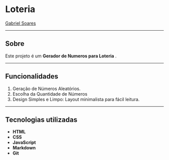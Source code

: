 # Loteria

[Gabriel Soares](https://www.linkedin.com/in/gabriel-soares-3098782b0/)


---

## Sobre
Este projeto é um **Gerador de Numeros para Loteria** .

---

## Funcionalidades
1. Geração de Números Aleatórios.
2. Escolha da Quantidade de Números
3. Design Simples e Limpo: Layout minimalista para fácil leitura.

---

## Tecnologias utilizadas
- **HTML**
- **CSS**
- **JavaScript**
- **Markdown**
- **Git**
